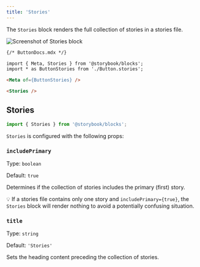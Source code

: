 ```yaml
---
title: 'Stories'
---
```


The `Stories` block renders the full collection of stories in a stories file.

![Screenshot of Stories block](TK)

<!-- prettier-ignore-start -->
```md
{/* ButtonDocs.mdx */}

import { Meta, Stories } from '@storybook/blocks';
import * as ButtonStories from './Button.stories';

<Meta of={ButtonStories} />

<Stories />
```
<!-- prettier-ignore-end -->

## Stories

```js
import { Stories } from '@storybook/blocks';
```

`Stories` is configured with the following props:

### `includePrimary`

Type: `boolean`

Default: `true`

Determines if the collection of stories includes the primary (first) story.

<div class="aside">

💡 If a stories file contains only one story and `includePrimary={true}`, the `Stories` block will render nothing to avoid a potentially confusing situation.

</div>

### `title`

Type: `string`

Default: `'Stories'`

Sets the heading content preceding the collection of stories.
